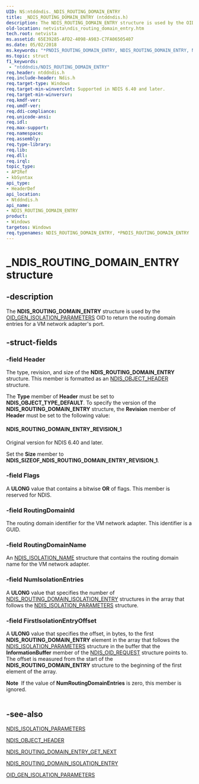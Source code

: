 ```yaml
---
UID: NS:ntddndis._NDIS_ROUTING_DOMAIN_ENTRY
title: _NDIS_ROUTING_DOMAIN_ENTRY (ntddndis.h)
description: The NDIS_ROUTING_DOMAIN_ENTRY structure is used by the OID_GEN_ISOLATION_PARAMETERS OID to return the routing domain entries for a VM network adapter's port.
old-location: netvista\ndis_routing_domain_entry.htm
tech.root: netvista
ms.assetid: 65E39285-AFD2-4098-A983-C7FA06505407
ms.date: 05/02/2018
ms.keywords: "*PNDIS_ROUTING_DOMAIN_ENTRY, NDIS_ROUTING_DOMAIN_ENTRY, NDIS_ROUTING_DOMAIN_ENTRY structure [Network Drivers Starting with Windows Vista], PNDIS_ROUTING_DOMAIN_ENTRY, PNDIS_ROUTING_DOMAIN_ENTRY structure pointer [Network Drivers Starting with Windows Vista], _NDIS_ROUTING_DOMAIN_ENTRY, netvista.ndis_routing_domain_entry, ntddndis/NDIS_ROUTING_DOMAIN_ENTRY, ntddndis/PNDIS_ROUTING_DOMAIN_ENTRY"
ms.topic: struct
f1_keywords:
 - "ntddndis/NDIS_ROUTING_DOMAIN_ENTRY"
req.header: ntddndis.h
req.include-header: Ndis.h
req.target-type: Windows
req.target-min-winverclnt: Supported in NDIS 6.40 and later.
req.target-min-winversvr: 
req.kmdf-ver: 
req.umdf-ver: 
req.ddi-compliance: 
req.unicode-ansi: 
req.idl: 
req.max-support: 
req.namespace: 
req.assembly: 
req.type-library: 
req.lib: 
req.dll: 
req.irql: 
topic_type:
- APIRef
- kbSyntax
api_type:
- HeaderDef
api_location:
- Ntddndis.h
api_name:
- NDIS_ROUTING_DOMAIN_ENTRY
product:
- Windows
targetos: Windows
req.typenames: NDIS_ROUTING_DOMAIN_ENTRY, *PNDIS_ROUTING_DOMAIN_ENTRY
---
```


# _NDIS_ROUTING_DOMAIN_ENTRY structure


## -description


The <b>NDIS_ROUTING_DOMAIN_ENTRY</b> structure is used by the <a href="https://docs.microsoft.com/windows-hardware/drivers/network/oid-gen-isolation-parameters">OID_GEN_ISOLATION_PARAMETERS</a> OID to return the routing domain entries for a VM network adapter's port.


## -struct-fields




### -field Header

The type, revision, and size of the <b>NDIS_ROUTING_DOMAIN_ENTRY</b>  structure. This member is formatted as an <a href="https://docs.microsoft.com/windows-hardware/drivers/ddi/content/ntddndis/ns-ntddndis-_ndis_object_header">NDIS_OBJECT_HEADER</a> structure.

The <b>Type</b> member of <b>Header</b> must be set to <b>NDIS_OBJECT_TYPE_DEFAULT</b>. To specify the version of the <b>NDIS_ROUTING_DOMAIN_ENTRY</b> structure, the <b>Revision</b> member of <b>Header</b> must be set to the following value: 





#### NDIS_ROUTING_DOMAIN_ENTRY_REVISION_1

Original version for NDIS 6.40 and later.

Set the <b>Size</b> member to <b>NDIS_SIZEOF_NDIS_ROUTING_DOMAIN_ENTRY_REVISION_1</b>.


### -field Flags

A <b>ULONG</b> value that contains a bitwise <b>OR</b> of flags. This member is reserved for NDIS.




### -field RoutingDomainId

The routing domain identifier for the VM network adapter. This identifier is  a GUID.


### -field RoutingDomainName

An <a href="https://docs.microsoft.com/windows-hardware/drivers/ddi/content/ntddndis/ns-ntddndis-_ndis_isolation_name">NDIS_ISOLATION_NAME</a> structure that contains the routing domain name for the VM network adapter.


### -field NumIsolationEntries

A <b>ULONG</b> value that specifies the number of <a href="https://docs.microsoft.com/windows-hardware/drivers/ddi/content/ntddndis/ns-ntddndis-_ndis_routing_domain_isolation_entry">NDIS_ROUTING_DOMAIN_ISOLATION_ENTRY</a> structures in the array that follows the <a href="https://docs.microsoft.com/windows-hardware/drivers/ddi/content/ntddndis/ns-ntddndis-_ndis_isolation_parameters">NDIS_ISOLATION_PARAMETERS</a> structure.


### -field FirstIsolationEntryOffset

A <b>ULONG</b> value that specifies the offset, in bytes, to the first <b>NDIS_ROUTING_DOMAIN_ENTRY</b> element in the array that follows the <a href="https://docs.microsoft.com/windows-hardware/drivers/ddi/content/ntddndis/ns-ntddndis-_ndis_isolation_parameters">NDIS_ISOLATION_PARAMETERS</a> structure in the buffer that the <b>InformationBuffer</b> member of the <a href="https://docs.microsoft.com/windows-hardware/drivers/ddi/content/ndis/ns-ndis-_ndis_oid_request">NDIS_OID_REQUEST</a> structure points to. The offset is measured from the start of the <b>NDIS_ROUTING_DOMAIN_ENTRY</b> structure to the beginning of the first element of the array.

<div class="alert"><b>Note</b>  If the value of <b>NumRoutingDomainEntries</b> is zero, this member is ignored.</div>
<div> </div>

## -see-also




<a href="https://docs.microsoft.com/windows-hardware/drivers/ddi/content/ntddndis/ns-ntddndis-_ndis_isolation_parameters">NDIS_ISOLATION_PARAMETERS</a>



<a href="https://docs.microsoft.com/windows-hardware/drivers/ddi/content/ntddndis/ns-ntddndis-_ndis_object_header">NDIS_OBJECT_HEADER</a>



<a href="https://docs.microsoft.com/windows-hardware/drivers/network/ndis-routing-domain-entry-get-next">NDIS_ROUTING_DOMAIN_ENTRY_GET_NEXT</a>



<a href="https://docs.microsoft.com/windows-hardware/drivers/ddi/content/ntddndis/ns-ntddndis-_ndis_routing_domain_isolation_entry">NDIS_ROUTING_DOMAIN_ISOLATION_ENTRY</a>



<a href="https://docs.microsoft.com/windows-hardware/drivers/network/oid-gen-isolation-parameters">OID_GEN_ISOLATION_PARAMETERS</a>
 

 

